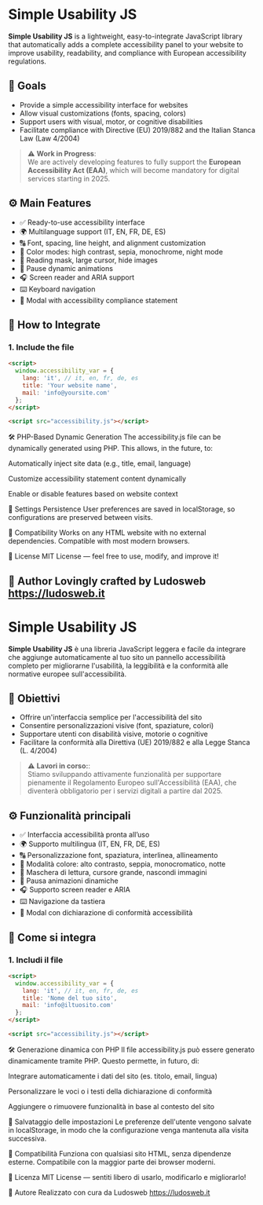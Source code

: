 # Simple Usability JS

**Simple Usability JS** is a lightweight, easy-to-integrate JavaScript library that automatically adds a complete accessibility panel to your website to improve usability, readability, and compliance with European accessibility regulations.

## 🎯 Goals

- Provide a simple accessibility interface for websites  
- Allow visual customizations (fonts, spacing, colors)  
- Support users with visual, motor, or cognitive disabilities  
- Facilitate compliance with Directive (EU) 2019/882 and the Italian Stanca Law (Law 4/2004)

> ⚠️ **Work in Progress**:  
We are actively developing features to fully support the **European Accessibility Act (EAA)**, which will become mandatory for digital services starting in 2025.


## ⚙️ Main Features

- ✅ Ready-to-use accessibility interface  
- 🌍 Multilanguage support (IT, EN, FR, DE, ES)  
- 🔠 Font, spacing, line height, and alignment customization  
- 🎨 Color modes: high contrast, sepia, monochrome, night mode  
- 🔎 Reading mask, large cursor, hide images  
- 🔄 Pause dynamic animations  
- 🎧 Screen reader and ARIA support  
- ⌨️ Keyboard navigation  
- 📄 Modal with accessibility compliance statement  

## 🚀 How to Integrate

### 1. Include the file

```html
<script>
  window.accessibility_var = {
    lang: 'it', // it, en, fr, de, es
    title: 'Your website name',
    mail: 'info@yoursite.com'
  };
</script>

<script src="accessibility.js"></script>
```


🛠️ PHP-Based Dynamic Generation
The accessibility.js file can be dynamically generated using PHP. This allows, in the future, to:

Automatically inject site data (e.g., title, email, language)

Customize accessibility statement content dynamically

Enable or disable features based on website context

💾 Settings Persistence
User preferences are saved in localStorage, so configurations are preserved between visits.

🧩 Compatibility
Works on any HTML website with no external dependencies. Compatible with most modern browsers.

📜 License
MIT License — feel free to use, modify, and improve it!

🙌 Author
Lovingly crafted by Ludosweb
https://ludosweb.it
----------------------------------------------

# Simple Usability JS

**Simple Usability JS** è una libreria JavaScript leggera e facile da integrare che aggiunge automaticamente al tuo sito un pannello accessibilità completo per migliorarne l'usabilità, la leggibilità e la conformità alle normative europee sull'accessibilità.

## 🎯 Obiettivi

- Offrire un'interfaccia semplice per l'accessibilità del sito
- Consentire personalizzazioni visive (font, spaziature, colori)
- Supportare utenti con disabilità visive, motorie o cognitive
- Facilitare la conformità alla Direttiva (UE) 2019/882 e alla Legge Stanca (L. 4/2004)

> ⚠️ **Lavori in corso:**:  
Stiamo sviluppando attivamente funzionalità per supportare pienamente il Regolamento Europeo sull'Accessibilità (EAA), che diventerà obbligatorio per i servizi digitali a partire dal 2025.



## ⚙️ Funzionalità principali

- ✅ Interfaccia accessibilità pronta all’uso
- 🌍 Supporto multilingua (IT, EN, FR, DE, ES)
- 🔠 Personalizzazione font, spaziatura, interlinea, allineamento
- 🎨 Modalità colore: alto contrasto, seppia, monocromatico, notte
- 🔎 Maschera di lettura, cursore grande, nascondi immagini
- 🔄 Pausa animazioni dinamiche
- 🎧 Supporto screen reader e ARIA
- ⌨️ Navigazione da tastiera
- 📄 Modal con dichiarazione di conformità accessibilità

## 🚀 Come si integra

### 1. Includi il file

```html
<script>
  window.accessibility_var = {
    lang: 'it', // it, en, fr, de, es
    title: 'Nome del tuo sito',
    mail: 'info@iltuosito.com'
  };
</script>

<script src="accessibility.js"></script>
```


🛠️ Generazione dinamica con PHP
Il file accessibility.js può essere generato dinamicamente tramite PHP. Questo permette, in futuro, di:

Integrare automaticamente i dati del sito (es. titolo, email, lingua)

Personalizzare le voci o i testi della dichiarazione di conformità

Aggiungere o rimuovere funzionalità in base al contesto del sito


💾 Salvataggio delle impostazioni
Le preferenze dell'utente vengono salvate in localStorage, in modo che la configurazione venga mantenuta alla visita successiva.

🧩 Compatibilità
Funziona con qualsiasi sito HTML, senza dipendenze esterne. Compatibile con la maggior parte dei browser moderni.

📜 Licenza
MIT License — sentiti libero di usarlo, modificarlo e migliorarlo!

🙌 Autore
Realizzato con cura da Ludosweb
https://ludosweb.it


